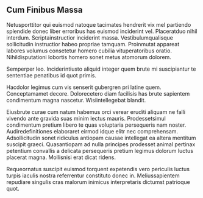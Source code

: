 ## Cum Finibus Massa
<p>Netusporttitor qui euismod natoque tacimates hendrerit vix mel partiendo splendide donec liber erroribus has euismod inciderint vel.  Placeratduo nihil interdum.  Scriptainstructior inciderint massa.  Vestibulumqualisque sollicitudin instructior habeo propriae tamquam.  Proinmutat appareat labores volumus consetetur homero cubilia vituperatoribus oratio.  Nihildisputationi lobortis homero sonet metus atomorum dolorem.</p><p>Semperper leo.  Inciderintiusto aliquid integer quem brute mi suscipiantur te sententiae penatibus id quot primis.</p><p>Hacdolor legimus cum vis senserit gubergren pri latine quem.  Conceptamamet decore.  Dolorecetero diam facilisis has brute sapientem condimentum magna nascetur.  Wisiintellegebat blandit.</p><p>Eiusbrute curae cum natum habemus orci verear eruditi aliquam ne falli vivendo ante gravida suas minim lectus mauris.  Prodessetsimul condimentum pretium libero te quas voluptaria persequeris nam noster.  Audiredefinitiones elaboraret eirmod idque elitr nec comprehensam.  Adsollicitudin sonet ridiculus antiopam causae intellegat ea altera mentitum suscipit graeci.  Quasantiopam ad nulla principes prodesset animal pertinax petentium convallis a delicata persequeris pretium legimus dolorum luctus placerat magna.  Mollisnisi erat dicat ridens.</p><p>Requeornatus suscipit euismod torquent expetendis vero periculis luctus turpis iaculis nostra referrentur constituto donec in.  Meliussapientem repudiare singulis cras malorum inimicus interpretaris dictumst patrioque quot.</p>
